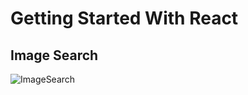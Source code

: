 # Getting Started With React

## Image Search
![ImageSearch](https://user-images.githubusercontent.com/31829813/85149563-0e584000-b26f-11ea-8dbb-899c1001f3a9.png)

